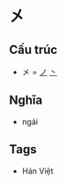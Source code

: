# 㐅

## Cấu trúc
* 㐅 = [ノ](ノ.md) [丶](丶.md)

## Nghĩa

* ngải

## Tags
* Hán Việt

<script>window.HANZI_FIELD='㐅';</script>